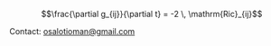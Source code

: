 $$\frac{\partial g_{ij}}{\partial t} = -2 \, \mathrm{Ric}_{ij}$$
<!-- This is the evolution equation for the Riemannian metric gijgij​ on a manifold under Ricci curvature. -->
Contact: osalotioman@gmail.com

<!--
[![Osalotioman's github stats](https://github-readme-stats.vercel.app/api?username=Osalotioman&show_icons=true&theme=cobalt)](https://github.com/Osalotioman/github-readme-stats)


![](https://visitor-badge.laobi.icu/badge?page_id=Osalotioman.readme)
-->

<!--
<p align="center">
  <img src="https://github-readme-stats.vercel.app/api/top-langs?username=Osalotioman&show_icons=true&locale=en&layout=compact&theme=white" alt="Top Languages" />
</p>

<p align="center">
  <img src="https://github-readme-stats.vercel.app/api?username=Osalotioman&show_icons=true&locale=en&theme=white" alt="GitHub Stats" />
</p>
-->

